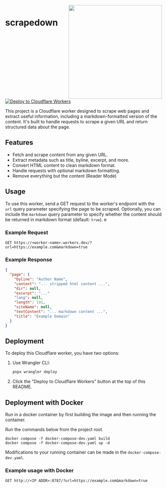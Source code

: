<img align="right" width="300"  src="https://github.com/osener/scrapedown/assets/111265/cc059686-c452-4982-82c9-023c7696699b">

# scrapedown

[![Deploy to Cloudflare Workers](https://deploy.workers.cloudflare.com/button)](https://deploy.workers.cloudflare.com/?url=https://github.com/redlicadev/scrapedown)

This project is a Cloudflare worker designed to scrape web pages and extract useful information, including a markdown-formatted version of the content. It's built to handle requests to scrape a given URL and return structured data about the page.

## Features

-   Fetch and scrape content from any given URL.
-   Extract metadata such as title, byline, excerpt, and more.
-   Convert HTML content to clean markdown format.
-   Handle requests with optional markdown formatting.
-   Remove everything but the content (Reader Mode)

## Usage

To use this worker, send a GET request to the worker's endpoint with the `url` query parameter specifying the page to be scraped. Optionally, you can include the `markdown` query parameter to specify whether the content should be returned in markdown format (default: `true`).
e

### Example Request

```
GET https://<worker-name>.workers.dev/?url=https://example.com&markdown=true
```

### Example Response

```json
{
  "page": {
    "byline": "Author Name",
    "content": "... stripped html content ...",
    "dir": null,
    "excerpt": "..."
    "lang": null,
    "length": 191,
    "siteName": null,
    "textContent": "... markdown content ...",
    "title": "Example Domain"
  }
}
```

## Deployment

To deploy this Cloudflare worker, you have two options:

1. Use Wrangler CLI:

    ```sh
    pnpx wrangler deploy
    ```

2. Click the "Deploy to Cloudflare Workers" button at the top of this README.

## Deployment with Docker

Run in a docker container by first building the image and then running the container.

Run the commands below from the project root.

```
docker compose -f docker-compose-dev.yaml build
docker compose -f docker-compose-dev.yaml up -d
```

Modifications to your running container can be made in the `docker-compose-dev.yaml`.

### Example usage with Docker

```
GET http://<IP ADDR>:8787/?url=https://example.com&markdown=true
```
